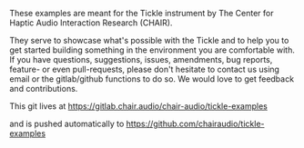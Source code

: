 These examples are meant for the Tickle instrument by The Center for Haptic Audio Interaction Research (CHAIR).

They serve to showcase what's possible with the Tickle and to help you to get started building something in the environment you are comfortable with.
If you have questions, suggestions, issues, amendments, bug reports, feature- or even pull-requests, please don't hesitate to contact us using email or the gitlab/github functions to do so. We would love to get feedback and contributions.

This git lives at
https://gitlab.chair.audio/chair-audio/tickle-examples

and is pushed automatically to 
https://github.com/chairaudio/tickle-examples

